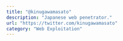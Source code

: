 ```yaml
---
title: "@kinugawamasato"
description: "Japanese web penetrator."
url: "https://twitter.com/kinugawamasato"
category: "Web Exploitation"
---
```

